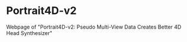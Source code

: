 # Portrait4D-v2
Webpage of "Portrait4D-v2: Pseudo Multi-View Data Creates Better 4D Head Synthesizer"
